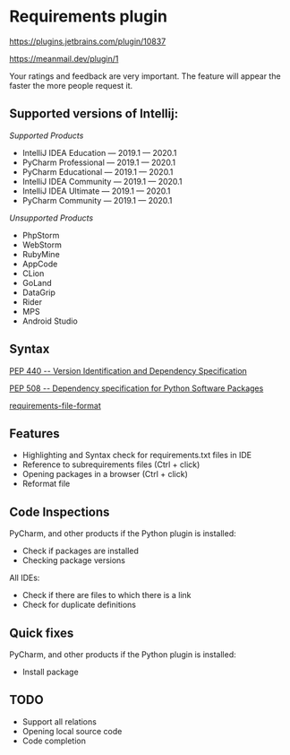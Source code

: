 # Requirements plugin

https://plugins.jetbrains.com/plugin/10837

https://meanmail.dev/plugin/1

Your ratings and feedback are very important. The feature will appear the faster the more people request it.

## Supported versions of Intellij:

*Supported Products*
- IntelliJ IDEA Education — 2019.1 — 2020.1
- PyCharm Professional — 2019.1 — 2020.1
- PyCharm Educational — 2019.1 — 2020.1
- IntelliJ IDEA Community — 2019.1 — 2020.1
- IntelliJ IDEA Ultimate — 2019.1 — 2020.1
- PyCharm Community — 2019.1 — 2020.1

*Unsupported Products*
- PhpStorm
- WebStorm
- RubyMine
- AppCode
- CLion
- GoLand
- DataGrip
- Rider
- MPS
- Android Studio

## Syntax

[PEP 440 -- Version Identification and Dependency Specification](https://www.python.org/dev/peps/pep-0440)

[PEP 508 -- Dependency specification for Python Software Packages](https://www.python.org/dev/peps/pep-0508)

[requirements-file-format](https://pip.pypa.io/en/stable/reference/pip_install/#requirements-file-format)

## Features

* Highlighting and Syntax check for requirements.txt files in IDE
* Reference to subrequirements files (Ctrl + click)
* Opening packages in a browser (Ctrl + click)
* Reformat file

## Code Inspections

PyCharm, and other products if the Python plugin is installed:
* Check if packages are installed
* Checking package versions

All IDEs:
* Check if there are files to which there is a link
* Check for duplicate definitions

## Quick fixes

PyCharm, and other products if the Python plugin is installed:
* Install package

## TODO

* Support all relations
* Opening local source code
* Code completion
